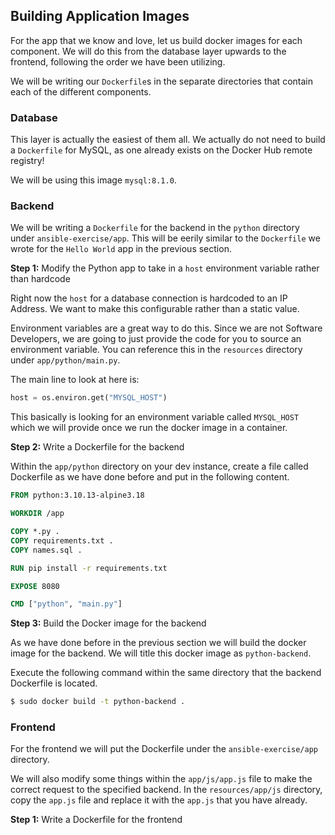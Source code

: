 ## Building Application Images

For the app that we know and love, let us build docker images for each component. We will do this from the database layer upwards to the frontend, following the order we have been utilizing.

We will be writing our `Dockerfile`s in the separate directories that contain each of the different components.

### Database

This layer is actually the easiest of them all. We actually do not need to build a `Dockerfile` for MySQL, as one already exists on the Docker Hub remote registry!

We will be using this image `mysql:8.1.0`.

### Backend

We will be writing a `Dockerfile` for the backend in the `python` directory under `ansible-exercise/app`. This will be eerily similar to the `Dockerfile` we wrote for the `Hello World` app in the previous section.

**Step 1:** Modify the Python app to take in a `host` environment variable rather than hardcode

Right now the `host` for a database connection is hardcoded to an IP Address. We want to make this configurable rather than a static value.

Environment variables are a great way to do this. Since we are not Software Developers, we are going to just provide the code for you to source an environment variable. You can reference this in the `resources` directory under `app/python/main.py`.

The main line to look at here is:

```python
host = os.environ.get("MYSQL_HOST")
```

This basically is looking for an environment variable called `MYSQL_HOST` which we will provide once we run the docker image in a container.

**Step 2:** Write a Dockerfile for the backend

Within the `app/python` directory on your dev instance, create a file called Dockerfile as we have done before and put in the following content.

```Dockerfile
FROM python:3.10.13-alpine3.18

WORKDIR /app

COPY *.py .
COPY requirements.txt .
COPY names.sql .

RUN pip install -r requirements.txt

EXPOSE 8080

CMD ["python", "main.py"]
```

**Step 3:** Build the Docker image for the backend

As we have done before in the previous section we will build the docker image for the backend. We will title this docker image as `python-backend`.

Execute the following command within the same directory that the backend Dockerfile is located.

```bash
$ sudo docker build -t python-backend .
```

### Frontend

For the frontend we will put the Dockerfile under the `ansible-exercise/app` directory.

We will also modify some things within the `app/js/app.js` file to make the correct request to the specified backend. In the `resources/app/js` directory, copy the `app.js` file and replace it with the `app.js` that you have already.

**Step 1:** Write a Dockerfile for the frontend

